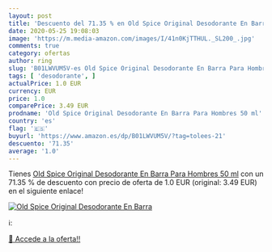 ```yaml
---
layout: post
title: 'Descuento del 71.35 % en Old Spice Original Desodorante En Barra '
date: 2020-05-25 19:08:03
image: 'https://m.media-amazon.com/images/I/41n0KjTTHUL._SL200_.jpg'
comments: true
category: ofertas
author: ring
slug: 'B01LWVUM5V-es Old Spice Original Desodorante En Barra Para Hombres 50 ml'
tags: [ 'desodorante', ]
actualPrice: 1.0 EUR
currency: EUR
price: 1.0
comparePrice: 3.49 EUR
prodname: 'Old Spice Original Desodorante En Barra Para Hombres 50 ml'
country: 'es'
flag: '🇪🇸'
buyurl: 'https://www.amazon.es/dp/B01LWVUM5V/?tag=tolees-21'
descuento: '71.35'
average: '1.0'
---
```


Tienes [Old Spice Original Desodorante En Barra Para Hombres 50 ml](https://www.amazon.es/dp/B01LWVUM5V/?tag=tolees-21) con un 71.35 % de descuento con precio de oferta de 1.0 EUR (original: 3.49 EUR) en el siguiente enlace!

[![Old Spice Original Desodorante En Barra ](https://m.media-amazon.com/images/I/41n0KjTTHUL._SL200_.jpg)](https://www.amazon.es/dp/B01LWVUM5V/?tag=tolees-21)

ℹ️:


[🛒 Accede a la oferta!!](https://www.amazon.es/dp/B01LWVUM5V/?tag=tolees-21)
